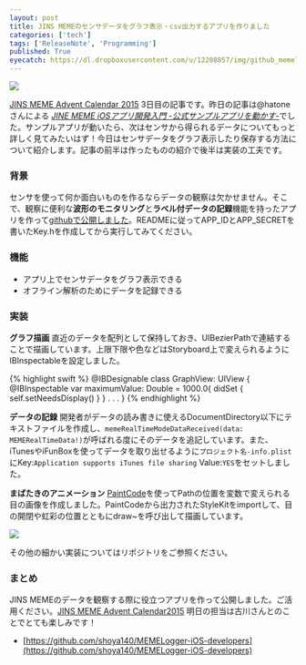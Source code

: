 ```yaml
---
layout: post
title: JINS MEMEのセンサデータをグラフ表示・csv出力するアプリを作りました
categories: ['tech']
tags: ['ReleaseNote', 'Programming']
published: True
eyecatch: https://dl.dropboxusercontent.com/u/12208857/img/github_memelogger_ios_dev_01.png
---
```


<img src="https://dl.dropboxusercontent.com/u/12208857/img/github_memelogger_ios_dev_01.png" class="image-on-frame-small">

[JINS MEME Advent Calendar 2015](http://qiita.com/advent-calendar/2015/jinsmeme) 3日目の記事です。昨日の記事は@hatoneさんによる <cite>[JINE MEME iOSアプリ開発入門 -公式サンプルアプリを動かす-](http://hatone.hateblo.jp/entry/2015/12/01/162235)</cite>でした。サンプルアプリが動いたら、次はセンサから得られるデータについてもっと詳しく見てみたいはず！今日はセンサデータをグラフ表示したり保存する方法について紹介します。記事の前半は作ったものの紹介で後半は実装の工夫です。

### 背景

センサを使って何か面白いものを作るならデータの観察は欠かせません。そこで、観察に便利な**波形のモニタリング**と**ラベル付データの記録**機能を持ったアプリを作って[githubで公開しました](https://github.com/shoya140/MEMELogger-iOS-developers)。READMEに従ってAPP_IDとAPP_SECRETを書いたKey.hを作成してから実行してみてください。

### 機能

* アプリ上でセンサデータをグラフ表示できる
* オフライン解析のためにデータを記録できる

### 実装

**グラフ描画** 直近のデータを配列として保持しておき、UIBezierPathで連結することで描画しています。上限下限や色などはStoryboard上で変えられるようにIBInspectableを設定しました。

{% highlight swift %}
@IBDesignable class GraphView: UIView {
    @IBInspectable var maximumValue: Double = 1000.0{
        didSet {
            self.setNeedsDisplay()
        }
    }
    .
    .
    .
}
{% endhighlight %}

**データの記録** 開発者がデータの読み書きに使えるDocumentDirectory以下にテキストファイルを作成し、```memeRealTimeModeDataReceived(data: MEMERealTimeData!)```が呼ばれる度にそのデータを追記しています。また、iTunesやiFunBoxを使ってデータを取り出せるように```プロジェクト名-info.plist```にKey:```Application supports iTunes file sharing``` Value:```YES```をセットしました。

**まばたきのアニメーション** [PaintCode](http://www.paintcodeapp.com/)を使ってPathの位置を変数で変えられる目の画像を作成しました。PaintCodeから出力されたStyleKitをimportして、目の開閉や虹彩の位置とともにdraw~を呼び出して描画しています。

<img src="https://dl.dropboxusercontent.com/u/12208857/img/github_memelogger_ios_dev_03.png" class="image-on-frame-medium">

その他の細かい実装についてはリポジトリをご参照ください。

### まとめ

JINS MEMEのデータを観察する際に役立つアプリを作って公開しました。ご活用ください。[JINS MEME Advent Calendar2015](http://qiita.com/advent-calendar/2015/jinsmeme) 明日の担当は古川さんとのことでとても楽しみです！

* [https://github.com/shoya140/MEMELogger-iOS-developers](https://github.com/shoya140/MEMELogger-iOS-developers)